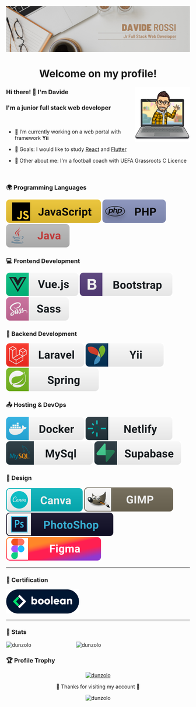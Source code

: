 <img src="pics/header.png">

<h1 align="center">Welcome on my profile!</h1>

<img align='right' src="pics/laptop_wave.png" width="30%" max-width="100%">

### Hi there! 👋 I'm Davide</h3>
### I'm a junior full stack web developer</h3> 

<br />

- 🌱 I’m currently working on a web portal with framework <strong>Yii</strong>

- 🎯 Goals: I would like to study [React](https://react.dev/) and [Flutter](https://flutter.dev/)

- 📖 Other about me: I'm a football coach with UEFA Grassroots C Licence

<br />

### 🌍 Programming Languages
<a href="https://developer.mozilla.org/en-US/docs/Web/JavaScript"><img src="https://raw.githubusercontent.com/dunzolo/badges/main/languages/js.svg" alt="jascript"></a>
<a href="https://www.php.net/"><img src="https://raw.githubusercontent.com/dunzolo/badges/main/languages/php.svg" alt="php"></a>
<a href="https://docs.oracle.com/en/java/"><img src="https://raw.githubusercontent.com/dunzolo/badges/main/languages/java.svg" alt="java"></a>

### 💻 Frontend Development
<a href="https://vuejs.org/"><img src="https://raw.githubusercontent.com/dunzolo/badges/main/frameworks-frontend/vue.svg" alt="vuejs"></a>
<a href="https://getbootstrap.com/"><img src="https://raw.githubusercontent.com/dunzolo/badges/main/frameworks-frontend/bootstrap.svg" alt="bootstrap"></a>
<a href="https://sass-lang.com"><img src="https://raw.githubusercontent.com/dunzolo/badges/main/frameworks-frontend/sass.svg" alt="sass"></a>

### 💾 Backend Development
<a href="https://laravel.com/"><img src="https://raw.githubusercontent.com/dunzolo/badges/main/frameworks-backend/laravel.svg" alt="laravel"></a>
<a href="https://www.yiiframework.com/doc/guide/2.0/en"><img src="https://raw.githubusercontent.com/dunzolo/badges/main/frameworks-backend/yii.svg" alt="yii"></a>
<a href="https://spring.io/"><img src="https://raw.githubusercontent.com/dunzolo/badges/main/frameworks-backend/spring.svg" alt="spring"></a>

### 📤 Hosting & DevOps
<a href="https://www.docker.com/"><img src="https://raw.githubusercontent.com/dunzolo/badges/main/devops/docker.svg" alt="docker"></a>
<a href="https://www.netlify.com/"><img src="https://raw.githubusercontent.com/dunzolo/badges/main/devops/netlify.svg" alt="netlify"></a>
<a href="https://www.mysql.com/"><img src="https://raw.githubusercontent.com/dunzolo/badges/main/devops/mysql.svg" alt="mysql"></a>
<a href="https://supabase.com/"><img src="https://raw.githubusercontent.com/dunzolo/badges/main/devops/supabase.svg" alt="supabase"></a>

### 🎨 Design
<a href="https://www.canva.com/"><img src="https://raw.githubusercontent.com/dunzolo/badges/main/design/canva.svg" alt="canva"></a>
<a href="https://www.gimp.org/"><img src="https://raw.githubusercontent.com/dunzolo/badges/main/design/gimp.svg" alt="gimp"></a>
<a href="https://www.photoshop.com/en"><img src="https://raw.githubusercontent.com/dunzolo/badges/main/design/photoshop.svg" alt="photoshop"></a>
<a href="https://www.figma.com/"><img src="https://raw.githubusercontent.com/dunzolo/badges/main/design/figma.svg" alt="figma"></a>

<hr/>

### 🎨 Certification
<a href="https://www.credential.net/8ad6f264-1529-47f0-941b-cca2c4099af5#gs.1x6kxb"><img width="200" src="pics/boolean_logo.png"></a>

<hr/>

### 📝 Stats
<p align="left">
    <img align="left" src="https://github-readme-stats.vercel.app/api/top-langs?username=dunzolo&show_icons=true&locale=en&layout=compact" width="38%" alt="dunzolo" />
<img align="rigth" src="https://github-readme-stats.vercel.app/api?username=dunzolo&show_icons=true&locale=en" width="50%" alt="dunzolo" />
</p>



### 🏆 Profile Trophy
<p align="center"> <a href="https://github.com/ryo-ma/github-profile-trophy"><img src="https://github-profile-trophy.vercel.app/?username=dunzolo&theme=juicyfresh&no-bg=true&no-frame=true&column=5" alt="dunzolo"/></a></p>

<p align="center"> 🙏 Thanks for visiting my account 🙏</p>
<p align="center"> <img src="https://komarev.com/ghpvc/?username=dunzolo&label=Profile%20views&color=0e75b6&style=flat" alt="dunzolo" /></p>
